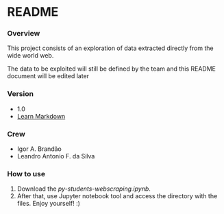 # README #

### Overview ###

This project consists of an exploration of data extracted directly from the wide world web.

The data to be exploited will still be defined by the team and this README document will be edited later

### Version ###

* 1.0
* [Learn Markdown](https://bitbucket.org/tutorials/markdowndemo)

### Crew ###

* Igor A. Brandão
* Leandro Antonio F. da Silva

### How to use ###

1. Download the *py-students-webscraping.ipynb*. 
2. After that, use Jupyter notebook tool and access the directory with the files. Enjoy yourself! :)
